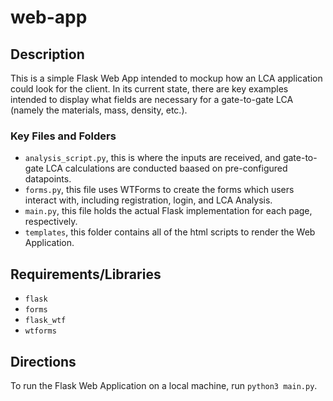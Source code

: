 # web-app

## Description
This is a simple Flask Web App intended to mockup how an LCA application could look for the client. In its current state, there are key examples intended to display what fields are necessary for a gate-to-gate LCA (namely the materials, mass, density, etc.). 

### Key Files and Folders
- `analysis_script.py`, this is where the inputs are received, and gate-to-gate LCA calculations are conducted baased on pre-configured datapoints.
- `forms.py`, this file uses WTForms to create the forms which users interact with, including registration, login, and LCA Analysis.
- `main.py`, this file holds the actual Flask implementation for each page, respectively.
- `templates`, this folder contains all of the html scripts to render the Web Application.

## Requirements/Libraries
- `flask`
- `forms`
- `flask_wtf`
- `wtforms`

## Directions
To run the Flask Web Application on a local machine, run `python3 main.py`.



